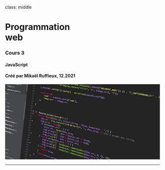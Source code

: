 class: middle

<h1><span class="secondary-color">Programmation</span><br/>web</h1>

### Cours 3

#### JavaScript

#### Créé par Mikaël Ruffieux, 12.2021

<img class="first-slide-image" src="../sources_cours/img/first_slide.jpg">

---
